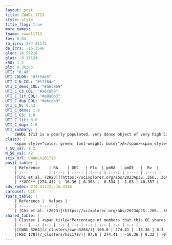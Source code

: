 ```yaml
---
layout: post
title: CWWDL 1713
style: style
title_flag: true
more_names: 
fname: cwwdl1713
fov: 0.04
ra_icrs: 274.41172
de_icrs: -16.3596
glon: 14.57218
glat: -0.17124
r50: 1.2
plx: 0.30285
UTI: "0.48"
UTI_COLOR: "#fffde5"
UTI_C_N_COL: "#fff6da"
UTI_C_dens_COL: "#a6cab9"
UTI_C_C3_COL: "#a6cab9"
UTI_C_lit_COL: "#e0a6b3"
UTI_C_dup_COL: "#a6cab9"
UTI_C_N: 0.42
UTI_C_dens: 1.0
UTI_C_C3: 1.0
UTI_C_lit: 0.0
UTI_C_dup: 1.0
UTI_summary: |
    CWWDL 1713 is a poorly populated, very dense object of very high C3 quality. It was recently reported in the literature. This object shares a large percentage of members with 2 later reported entries.
class3: |
    <span style="color: green; font-weight: bold;">A</span><span style="color: green; font-weight: bold;">A</span>
r_50_val: 1.2
N_50_val: 42
scix_url: CWWDL%201713
posit_table: |
    | Reference    | RA    | DEC   | Plx  | pmRA  | pmDE   |  Rv  |
    | :---         | :---: | :---: | :---: | :---: | :---: | :---: |
    |[Chi et al. (2023)](https://scixplorer.org/abs/2023ApJS..266...36C) | 274.415 | -16.357 | 0.313 | -0.527 | -1.019 | 40.357 |
    | **UCC** |274.412 | -16.36 | 0.303 | -0.534 | -1.03 | 40.357 | 
cds_radec: 274.41172,-16.3596
carousel: UCC
fpars_table: |
    | Reference |  Values |
    | :---  |  :---:  |
    | [Chi et al. (2023)](https://scixplorer.org/abs/2023ApJS..266...36C) | `logAge=7.52, Z=-0.88` |
shared_table: |
    | Cluster | <span title="Percentage of members that this OC shares with the ones listed">%</span>   | RA   | DEC   | Plx   | pmRA  | pmDE  | Rv | UTI |
    | :-: | :-: |:-: | :-: | :-: | :-: | :-: | :-: | :-: |
    |[CWNU 3264](/_clusters/cwnu3264/)| 100.0 | 274.41 | -16.36 | 0.3 | -0.53 | -1.05 | 41.11 |0.18 |
    |[HSC 178](/_clusters/hsc178/)| 97.6 | 274.41 | -16.36 | 0.32 | -0.53 | -1.03 | 41.19 |0.09 |
---
```

